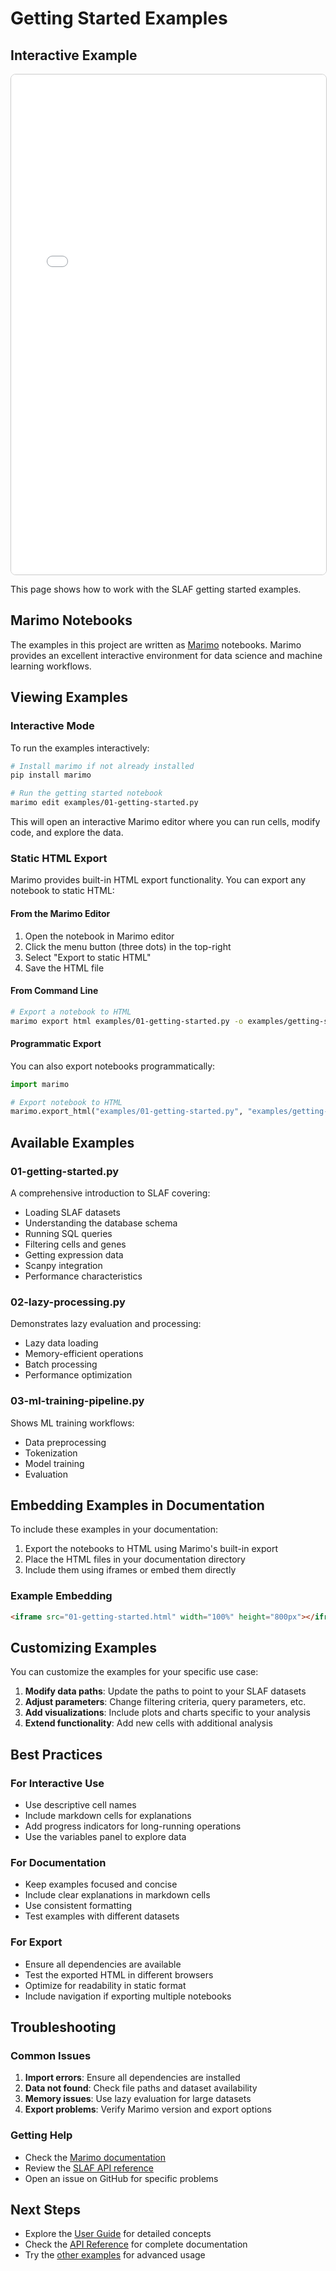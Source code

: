 # Getting Started Examples

## Interactive Example

<iframe src="01-getting-started.html" width="100%" height="800px" style="border:1px solid #ccc; border-radius:8px;"></iframe>

This page shows how to work with the SLAF getting started examples.

## Marimo Notebooks

The examples in this project are written as [Marimo](https://marimo.io/) notebooks. Marimo provides an excellent interactive environment for data science and machine learning workflows.

## Viewing Examples

### Interactive Mode

To run the examples interactively:

```bash
# Install marimo if not already installed
pip install marimo

# Run the getting started notebook
marimo edit examples/01-getting-started.py
```

This will open an interactive Marimo editor where you can run cells, modify code, and explore the data.

### Static HTML Export

Marimo provides built-in HTML export functionality. You can export any notebook to static HTML:

#### From the Marimo Editor

1. Open the notebook in Marimo editor
2. Click the menu button (three dots) in the top-right
3. Select "Export to static HTML"
4. Save the HTML file

#### From Command Line

```bash
# Export a notebook to HTML
marimo export html examples/01-getting-started.py -o examples/getting-started.html
```

#### Programmatic Export

You can also export notebooks programmatically:

```python
import marimo

# Export notebook to HTML
marimo.export_html("examples/01-getting-started.py", "examples/getting-started.html")
```

## Available Examples

### 01-getting-started.py

A comprehensive introduction to SLAF covering:

- Loading SLAF datasets
- Understanding the database schema
- Running SQL queries
- Filtering cells and genes
- Getting expression data
- Scanpy integration
- Performance characteristics

### 02-lazy-processing.py

Demonstrates lazy evaluation and processing:

- Lazy data loading
- Memory-efficient operations
- Batch processing
- Performance optimization

### 03-ml-training-pipeline.py

Shows ML training workflows:

- Data preprocessing
- Tokenization
- Model training
- Evaluation

## Embedding Examples in Documentation

To include these examples in your documentation:

1. Export the notebooks to HTML using Marimo's built-in export
2. Place the HTML files in your documentation directory
3. Include them using iframes or embed them directly

### Example Embedding

```html
<iframe src="01-getting-started.html" width="100%" height="800px"></iframe>
```

## Customizing Examples

You can customize the examples for your specific use case:

1. **Modify data paths**: Update the paths to point to your SLAF datasets
2. **Adjust parameters**: Change filtering criteria, query parameters, etc.
3. **Add visualizations**: Include plots and charts specific to your analysis
4. **Extend functionality**: Add new cells with additional analysis

## Best Practices

### For Interactive Use

- Use descriptive cell names
- Include markdown cells for explanations
- Add progress indicators for long-running operations
- Use the variables panel to explore data

### For Documentation

- Keep examples focused and concise
- Include clear explanations in markdown cells
- Use consistent formatting
- Test examples with different datasets

### For Export

- Ensure all dependencies are available
- Test the exported HTML in different browsers
- Optimize for readability in static format
- Include navigation if exporting multiple notebooks

## Troubleshooting

### Common Issues

1. **Import errors**: Ensure all dependencies are installed
2. **Data not found**: Check file paths and dataset availability
3. **Memory issues**: Use lazy evaluation for large datasets
4. **Export problems**: Verify Marimo version and export options

### Getting Help

- Check the [Marimo documentation](https://docs.marimo.io/)
- Review the [SLAF API reference](../api/core.md)
- Open an issue on GitHub for specific problems

## Next Steps

- Explore the [User Guide](../user-guide/core-concepts.md) for detailed concepts
- Check the [API Reference](../api/core.md) for complete documentation
- Try the [other examples](lazy-processing.md) for advanced usage
